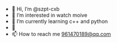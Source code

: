 - 👋 Hi, I’m @szpt-cxb
- 👀 I’m interested in watch moive
- 🌱 I’m currently learning c++ and python
- 💞️     
- 📫 How to reach me 961470189@qq.com

<!---
szpt-cxb/szpt-cxb is a ✨ special ✨ repository because its `README.md` (this file) appears on your GitHub profile.
You can click the Preview link to take a look at your changes.
--->
